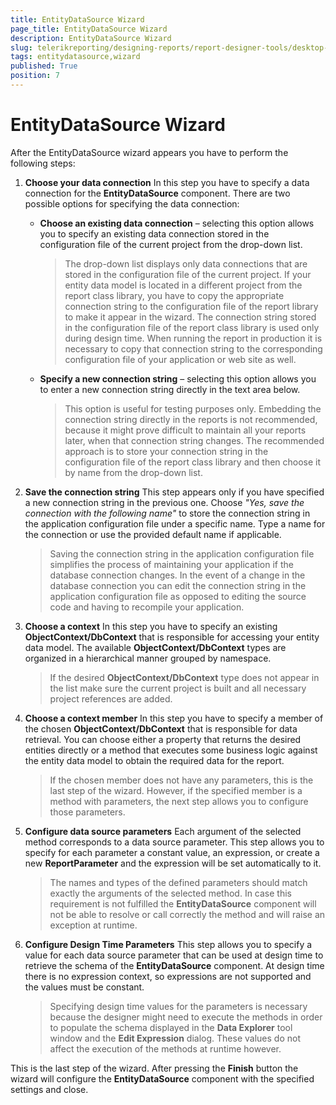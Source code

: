 ```yaml
---
title: EntityDataSource Wizard
page_title: EntityDataSource Wizard 
description: EntityDataSource Wizard
slug: telerikreporting/designing-reports/report-designer-tools/desktop-designers/tools/data-source-wizards/entitydatasource-wizard
tags: entitydatasource,wizard
published: True
position: 7
---
```


# EntityDataSource Wizard

After the EntityDataSource wizard appears you have to perform the following steps:

1. __Choose your data connection__ In this step you have to specify a data connection for the __EntityDataSource__ component. There are two possible options for specifying the data connection: 

   + __Choose an existing data connection__ – selecting this option allows you to specify an existing data connection stored in the configuration file of the current project from the drop-down list. 

     >The drop-down list displays only data connections that are stored in the configuration file of the current project. If your entity data model is located in a different project from the report class library, you have to copy the appropriate connection string to the configuration file of the report library to make it appear in the wizard. The connection string stored in the configuration file of the report class library is used only during design time. When running the report in production it is necessary to copy that connection string to the corresponding configuration file of your application or web site as well. 

   + __Specify a new connection string__ – selecting this option allows you to enter a new connection string directly in the text area below. 

     >This option is useful for testing purposes only. Embedding the connection string directly in the reports is not recommended, because it might prove difficult to maintain all your reports later, when that connection string changes. The recommended approach is to store your connection string in the configuration file of the report class library and then choose it by name from the drop-down list. 

1. __Save the connection string__ This step appears only if you have specified a new connection string in the previous one. Choose *"Yes, save the connection with the following name"* to store the connection string in the application configuration file under a specific name. Type a name for the connection or use the provided default name if applicable. 

   >Saving the connection string in the application configuration file simplifies the process of maintaining your application if the database connection changes. In the event of a change in the database connection you can edit the connection string in the application configuration file as opposed to editing the source code and having to recompile your application. 

1. __Choose a context__ In this step you have to specify an existing __ObjectContext/DbContext__ that is responsible for accessing your entity data model. The available __ObjectContext/DbContext__ types are organized in a hierarchical manner grouped by namespace.

   >If the desired __ObjectContext/DbContext__ type does not appear in the list make sure the current project is built and all necessary project references are added. 

1. __Choose a context member__ In this step you have to specify a member of the chosen __ObjectContext/DbContext__ that is responsible for data retrieval. You can choose either a property that returns the desired entities directly or a method that executes some business logic against the entity data model to obtain the required data for the report. 

   >If the chosen member does not have any parameters, this is the last step of the wizard. However, if the specified member is a method with parameters, the next step allows you to configure those parameters. 

1. __Configure data source parameters__ Each argument of the selected method corresponds to a data source parameter. This step allows you to specify for each parameter a constant value, an expression, or create a new __ReportParameter__ and the expression will be set automatically to it. 

   >The names and types of the defined parameters should match exactly the arguments of the selected method. In case this requirement is not fulfilled the  __EntityDataSource__ component will not be able to resolve or call correctly the method and will raise an exception at runtime. 

1. __Configure Design Time Parameters__ This step allows you to specify a value for each data source parameter that can be used at design time to retrieve the schema of the __EntityDataSource__ component. At design time there is no expression context, so expressions are not supported and the values must be constant. 

   >Specifying design time values for the parameters is necessary because the designer might need to execute the methods in order to populate the schema displayed in the __Data Explorer__ tool window and the __Edit Expression__ dialog. These values do not affect the execution of the methods at runtime however. 

This is the last step of the wizard. After pressing the __Finish__ button the wizard will configure the __EntityDataSource__ component with the specified settings and close.
